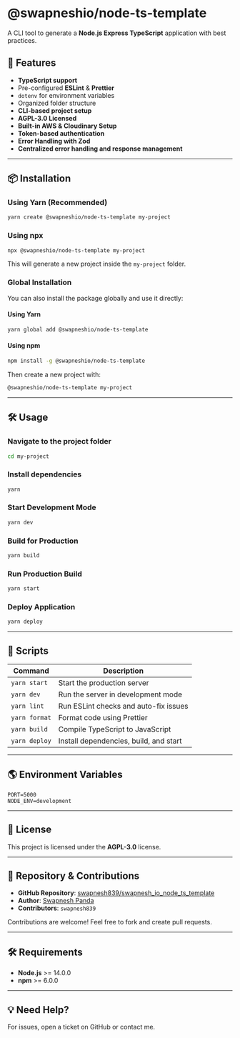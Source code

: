 # @swapneshio/node-ts-template

A CLI tool to generate a **Node.js Express TypeScript** application with best practices.

## 🚀 Features

- **TypeScript support**
- Pre-configured **ESLint** & **Prettier**
- `dotenv` for environment variables
- Organized folder structure
- **CLI-based project setup**
- **AGPL-3.0 Licensed**
- **Built-in AWS & Cloudinary Setup**
- **Token-based authentication**
- **Error Handling with Zod**
- **Centralized error handling and response management**

---

## 📦 Installation

### **Using Yarn (Recommended)**

```sh
yarn create @swapneshio/node-ts-template my-project
```

### **Using npx**

```sh
npx @swapneshio/node-ts-template my-project
```

This will generate a new project inside the `my-project` folder.

### **Global Installation**

You can also install the package globally and use it directly:

#### **Using Yarn**

```sh
yarn global add @swapneshio/node-ts-template
```

#### **Using npm**

```sh
npm install -g @swapneshio/node-ts-template
```

Then create a new project with:

```sh
@swapneshio/node-ts-template my-project
```

---

## 🛠 Usage

### **Navigate to the project folder**

```sh
cd my-project
```

### **Install dependencies**

```sh
yarn
```

### **Start Development Mode**

```sh
yarn dev
```

### **Build for Production**

```sh
yarn build
```

### **Run Production Build**

```sh
yarn start
```

### **Deploy Application**

```sh
yarn deploy
```

---

## 🔧 Scripts

| Command            | Description                                 |
|--------------------|---------------------------------------------|
| `yarn start`       | Start the production server                 |
| `yarn dev`         | Run the server in development mode          |
| `yarn lint`        | Run ESLint checks and auto-fix issues       |
| `yarn format`      | Format code using Prettier                  |
| `yarn build`       | Compile TypeScript to JavaScript            |
| `yarn deploy`      | Install dependencies, build, and start      |

---

## 🌎 Environment Variables

```env
PORT=5000
NODE_ENV=development
```

---

## 📜 License

This project is licensed under the **AGPL-3.0** license.

---

## 📂 Repository & Contributions

- **GitHub Repository**: [swapnesh839/swapnesh_io_node_ts_template](https://github.com/swapnesh839/swapnesh_io_node_ts_template.git)
- **Author**: [Swapnesh Panda](https://github.com/swapnesh839)
- **Contributors**: `swapnesh839`

Contributions are welcome! Feel free to fork and create pull requests.

---

## 🛠 Requirements

- **Node.js** >= 14.0.0
- **npm** >= 6.0.0

---

## 💡 Need Help?

For issues, open a ticket on GitHub or contact me.

